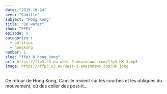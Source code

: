 ```yaml
---
date: "2019-10-24"
avec: "Camille"
subject: "Hong Kong"
title: "Be water"
show: "FFP3"
episode: 0
categories :
  - politics
  - hongkong
number: 1
slug: "ffp3_0_hong_kong"
url: https://ffp3.s3.eu-west-3.amazonaws.com/ffp3-HK-3.mp3
image: https://ffp3.s3.eu-west-3.amazonaws.com/HK.jpeg
---
```

De retour de Hong Kong, Camille revient sur les courbes et les obliques du mouvement, où des coller des post-it...
